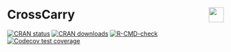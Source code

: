 # CrossCarry <img src="https://cran.r-project.org/Rlogo.svg" width="35" align="right" />

[![CRAN status](https://www.r-pkg.org/badges/version/CrossCarry)](https://CRAN.R-project.org/package=CrossCarry)
[![CRAN downloads](https://cranlogs.r-pkg.org/badges/grand-total/CrossCarry)](https://CRAN.R-project.org/package=CrossCarry)
[![R-CMD-check](https://github.com/Cruzalirio/CrossCarry/actions/workflows/R-CMD-check.yaml/badge.svg)](https://github.com/Cruzalirio/CrossCarry/actions/workflows/R-CMD-check.yaml)
[![Codecov test coverage](https://codecov.io/gh/Cruzalirio/CrossCarry/branch/main/graph/badge.svg)](https://app.codecov.io/gh/Cruzalirio/CrossCarry)
